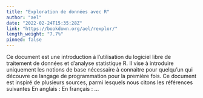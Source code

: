 ```yaml
---
title: "Exploration de données avec R"
author: "ael"
date: "2022-02-24T15:35:28Z"
link: "https://bookdown.org/ael/rexplor/"
length_weight: "7.7%"
pinned: false
---
```


Ce document est une introduction à l’utilisation du logiciel libre de traitement de données et d’analyse statistique R. Il vise à introduire uniquement les notions de base nécessaire à connaitre pour quelqu’un qui découvre ce langage de programmation pour la première fois. Ce document est inspiré de plusieurs sources, parmi lesquels nous citons les références suivantes En anglais : En français :  ...
